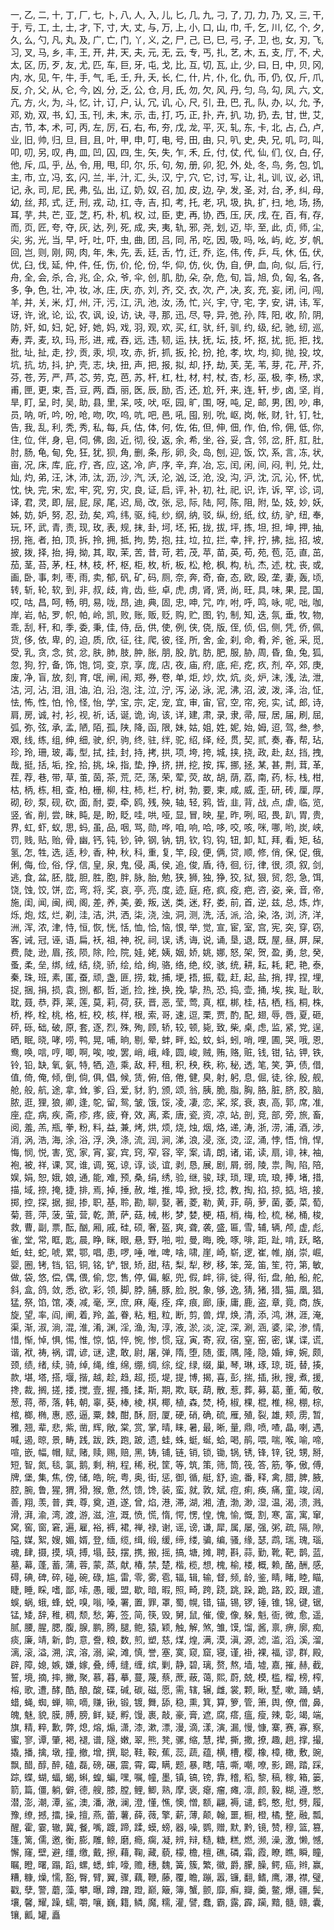 一, 乙, 二, 十, 丁, 厂, 七, 卜, 八, 人, 入, 儿, 匕, 几, 九, 刁, 了, 刀, 力, 乃, 又, 三, 干, 于, 亏, 工, 土, 士, 才, 下, 寸, 大, 丈, 与, 万, 上, 小, 口, 山, 巾, 千, 乞, 川, 亿, 个, 夕, 久, 么, 勺, 凡, 丸, 及, 广, 亡, 门, 丫, 义, 之, 尸, 己, 已, 巳, 弓, 子, 卫, 也, 女, 刃, 飞, 习, 叉, 马, 乡, 丰, 王, 开, 井, 天, 夫, 元, 无, 云, 专, 丐, 扎, 艺, 木, 五, 支, 厅, 不, 犬, 太, 区, 历, 歹, 友, 尤, 匹, 车, 巨, 牙, 屯, 戈, 比, 互, 切, 瓦, 止, 少, 曰, 日, 中, 贝, 冈, 内, 水, 见, 午, 牛, 手, 气, 毛, 壬, 升, 夭, 长, 仁, 什, 片, 仆, 化, 仇, 币, 仍, 仅, 斤, 爪, 反, 介, 父, 从, 仑, 今, 凶, 分, 乏, 公, 仓, 月, 氏, 勿, 欠, 风, 丹, 匀, 乌, 勾, 凤, 六, 文, 亢, 方, 火, 为, 斗, 忆, 计, 订, 户, 认, 冗, 讥, 心, 尺, 引, 丑, 巴, 孔, 队, 办, 以, 允, 予, 邓, 劝, 双, 书, 幻, 玉, 刊, 未, 末, 示, 击, 打, 巧, 正, 扑, 卉, 扒, 功, 扔, 去, 甘, 世, 艾, 古, 节, 本, 术, 可, 丙, 左, 厉, 石, 右, 布, 夯, 戊, 龙, 平, 灭, 轧, 东, 卡, 北, 占, 凸, 卢, 业, 旧, 帅, 归, 旦, 目, 且, 叶, 甲, 申, 叮, 电, 号, 田, 由, 只, 叭, 史, 央, 兄, 叽, 叼, 叫, 叩, 叨, 另, 叹, 冉, 皿, 凹, 囚, 四, 生, 矢, 失, 乍, 禾, 丘, 付, 仗, 代, 仙, 们, 仪, 白, 仔, 他, 斥, 瓜, 乎, 丛, 令, 用, 甩, 印, 尔, 乐, 句, 匆, 册, 卯, 犯, 外, 处, 冬, 鸟, 务, 包, 饥, 主, 市, 立, 冯, 玄, 闪, 兰, 半, 汁, 汇, 头, 汉, 宁, 穴, 它, 讨, 写, 让, 礼, 训, 议, 必, 讯, 记, 永, 司, 尼, 民, 弗, 弘, 出, 辽, 奶, 奴, 召, 加, 皮, 边, 孕, 发, 圣, 对, 台, 矛, 纠, 母, 幼, 丝, 邦, 式, 迂, 刑, 戎, 动, 扛, 寺, 吉, 扣, 考, 托, 老, 巩, 圾, 执, 扩, 扫, 地, 场, 扬, 耳, 芋, 共, 芒, 亚, 芝, 朽, 朴, 机, 权, 过, 臣, 吏, 再, 协, 西, 压, 厌, 戌, 在, 百, 有, 存, 而, 页, 匠, 夸, 夺, 灰, 达, 列, 死, 成, 夹, 夷, 轨, 邪, 尧, 划, 迈, 毕, 至, 此, 贞, 师, 尘, 尖, 劣, 光, 当, 早, 吁, 吐, 吓, 虫, 曲, 团, 吕, 同, 吊, 吃, 因, 吸, 吗, 吆, 屿, 屹, 岁, 帆, 回, 岂, 则, 刚, 网, 肉, 年, 朱, 先, 丢, 廷, 舌, 竹, 迁, 乔, 迄, 伟, 传, 乒, 乓, 休, 伍, 伏, 优, 臼, 伐, 延, 仲, 件, 任, 伤, 价, 伦, 份, 华, 仰, 仿, 伙, 伪, 自, 伊, 血, 向, 似, 后, 行, 舟, 全, 会, 杀, 合, 兆, 企, 众, 爷, 伞, 创, 肌, 肋, 朵, 杂, 危, 旬, 旨, 旭, 负, 匈, 名, 各, 多, 争, 色, 壮, 冲, 妆, 冰, 庄, 庆, 亦, 刘, 齐, 交, 衣, 次, 产, 决, 亥, 充, 妄, 闭, 问, 闯, 羊, 并, 关, 米, 灯, 州, 汗, 污, 江, 汛, 池, 汝, 汤, 忙, 兴, 宇, 守, 宅, 字, 安, 讲, 讳, 军, 讶, 许, 讹, 论, 讼, 农, 讽, 设, 访, 诀, 寻, 那, 迅, 尽, 导, 异, 弛, 孙, 阵, 阳, 收, 阶, 阴, 防, 奸, 如, 妇, 妃, 好, 她, 妈, 戏, 羽, 观, 欢, 买, 红, 驮, 纤, 驯, 约, 级, 纪, 驰, 纫, 巡, 寿, 弄, 麦, 玖, 玛, 形, 进, 戒, 吞, 远, 违, 韧, 运, 扶, 抚, 坛, 技, 坏, 抠, 扰, 扼, 拒, 找, 批, 址, 扯, 走, 抄, 贡, 汞, 坝, 攻, 赤, 折, 抓, 扳, 抡, 扮, 抢, 孝, 坎, 均, 抑, 抛, 投, 坟, 坑, 抗, 坊, 抖, 护, 壳, 志, 块, 扭, 声, 把, 报, 拟, 却, 抒, 劫, 芙, 芜, 苇, 芽, 花, 芹, 芥, 芬, 苍, 芳, 严, 芦, 芯, 劳, 克, 芭, 苏, 杆, 杠, 杜, 材, 村, 杖, 杏, 杉, 巫, 极, 李, 杨, 求, 甫, 匣, 更, 束, 吾, 豆, 两, 酉, 丽, 医, 辰, 励, 否, 还, 尬, 歼, 来, 连, 轩, 步, 卤, 坚, 肖, 旱, 盯, 呈, 时, 吴, 助, 县, 里, 呆, 吱, 吠, 呕, 园, 旷, 围, 呀, 吨, 足, 邮, 男, 困, 吵, 串, 员, 呐, 听, 吟, 吩, 呛, 吻, 吹, 呜, 吭, 吧, 邑, 吼, 囤, 别, 吮, 岖, 岗, 帐, 财, 针, 钉, 牡, 告, 我, 乱, 利, 秃, 秀, 私, 每, 兵, 估, 体, 何, 佐, 佑, 但, 伸, 佃, 作, 伯, 伶, 佣, 低, 你, 住, 位, 伴, 身, 皂, 伺, 佛, 囱, 近, 彻, 役, 返, 余, 希, 坐, 谷, 妥, 含, 邻, 岔, 肝, 肛, 肚, 肘, 肠, 龟, 甸, 免, 狂, 犹, 狈, 角, 删, 条, 彤, 卵, 灸, 岛, 刨, 迎, 饭, 饮, 系, 言, 冻, 状, 亩, 况, 床, 库, 庇, 疗, 吝, 应, 这, 冷, 庐, 序, 辛, 弃, 冶, 忘, 闰, 闲, 间, 闷, 判, 兑, 灶, 灿, 灼, 弟, 汪, 沐, 沛, 汰, 沥, 沙, 汽, 沃, 沦, 汹, 泛, 沧, 没, 沟, 沪, 沈, 沉, 沁, 怀, 忧, 忱, 快, 完, 宋, 宏, 牢, 究, 穷, 灾, 良, 证, 启, 评, 补, 初, 社, 祀, 识, 诈, 诉, 罕, 诊, 词, 译, 君, 灵, 即, 层, 屁, 尿, 尾, 迟, 局, 改, 张, 忌, 际, 陆, 阿, 陈, 阻, 附, 坠, 妓, 妙, 妖, 姊, 妨, 妒, 努, 忍, 劲, 矣, 鸡, 纬, 驱, 纯, 纱, 纲, 纳, 驳, 纵, 纷, 纸, 纹, 纺, 驴, 纽, 奉, 玩, 环, 武, 青, 责, 现, 玫, 表, 规, 抹, 卦, 坷, 坯, 拓, 拢, 拔, 坪, 拣, 坦, 担, 坤, 押, 抽, 拐, 拖, 者, 拍, 顶, 拆, 拎, 拥, 抵, 拘, 势, 抱, 拄, 垃, 拉, 拦, 幸, 拌, 拧, 拂, 拙, 招, 坡, 披, 拨, 择, 抬, 拇, 拗, 其, 取, 茉, 苦, 昔, 苛, 若, 茂, 苹, 苗, 英, 苟, 苑, 苞, 范, 直, 茁, 茄, 茎, 苔, 茅, 枉, 林, 枝, 杯, 枢, 柜, 枚, 析, 板, 松, 枪, 枫, 构, 杭, 杰, 述, 枕, 丧, 或, 画, 卧, 事, 刺, 枣, 雨, 卖, 郁, 矾, 矿, 码, 厕, 奈, 奔, 奇, 奋, 态, 欧, 殴, 垄, 妻, 轰, 顷, 转, 斩, 轮, 软, 到, 非, 叔, 歧, 肯, 齿, 些, 卓, 虎, 虏, 肾, 贤, 尚, 旺, 具, 味, 果, 昆, 国, 哎, 咕, 昌, 呵, 畅, 明, 易, 咙, 昂, 迪, 典, 固, 忠, 呻, 咒, 咋, 咐, 呼, 鸣, 咏, 呢, 咄, 咖, 岸, 岩, 帖, 罗, 帜, 帕, 岭, 凯, 败, 账, 贩, 贬, 购, 贮, 图, 钓, 制, 知, 迭, 氛, 垂, 牧, 物, 乖, 刮, 秆, 和, 季, 委, 秉, 佳, 侍, 岳, 供, 使, 例, 侠, 侥, 版, 侄, 侦, 侣, 侧, 凭, 侨, 佩, 货, 侈, 依, 卑, 的, 迫, 质, 欣, 征, 往, 爬, 彼, 径, 所, 舍, 金, 刹, 命, 肴, 斧, 爸, 采, 觅, 受, 乳, 贪, 念, 贫, 忿, 肤, 肺, 肢, 肿, 胀, 朋, 股, 肮, 肪, 肥, 服, 胁, 周, 昏, 鱼, 兔, 狐, 忽, 狗, 狞, 备, 饰, 饱, 饲, 变, 京, 享, 庞, 店, 夜, 庙, 府, 底, 疟, 疙, 疚, 剂, 卒, 郊, 庚, 废, 净, 盲, 放, 刻, 育, 氓, 闸, 闹, 郑, 券, 卷, 单, 炬, 炒, 炊, 炕, 炎, 炉, 沫, 浅, 法, 泄, 沽, 河, 沾, 泪, 沮, 油, 泊, 沿, 泡, 注, 泣, 泞, 泻, 泌, 泳, 泥, 沸, 沼, 波, 泼, 泽, 治, 怔, 怯, 怖, 性, 怕, 怜, 怪, 怡, 学, 宝, 宗, 定, 宠, 宜, 审, 宙, 官, 空, 帘, 宛, 实, 试, 郎, 诗, 肩, 房, 诚, 衬, 衫, 视, 祈, 话, 诞, 诡, 询, 该, 详, 建, 肃, 录, 隶, 帚, 屉, 居, 届, 刷, 屈, 弧, 弥, 弦, 承, 孟, 陋, 陌, 孤, 陕, 降, 函, 限, 妹, 姑, 姐, 姓, 妮, 始, 姆, 迢, 驾, 叁, 参, 艰, 线, 练, 组, 绅, 细, 驶, 织, 驹, 终, 驻, 绊, 驼, 绍, 绎, 经, 贯, 契, 贰, 奏, 春, 帮, 玷, 珍, 玲, 珊, 玻, 毒, 型, 拭, 挂, 封, 持, 拷, 拱, 项, 垮, 挎, 城, 挟, 挠, 政, 赴, 赵, 挡, 拽, 哉, 挺, 括, 垢, 拴, 拾, 挑, 垛, 指, 垫, 挣, 挤, 拼, 挖, 按, 挥, 挪, 拯, 某, 甚, 荆, 茸, 革, 茬, 荐, 巷, 带, 草, 茧, 茵, 茶, 荒, 茫, 荡, 荣, 荤, 荧, 故, 胡, 荫, 荔, 南, 药, 标, 栈, 柑, 枯, 柄, 栋, 相, 查, 柏, 栅, 柳, 柱, 柿, 栏, 柠, 树, 勃, 要, 柬, 咸, 威, 歪, 研, 砖, 厘, 厚, 砌, 砂, 泵, 砚, 砍, 面, 耐, 耍, 牵, 鸥, 残, 殃, 轴, 轻, 鸦, 皆, 韭, 背, 战, 点, 虐, 临, 览, 竖, 省, 削, 尝, 昧, 盹, 是, 盼, 眨, 哇, 哄, 哑, 显, 冒, 映, 星, 昨, 咧, 昭, 畏, 趴, 胃, 贵, 界, 虹, 虾, 蚁, 思, 蚂, 虽, 品, 咽, 骂, 勋, 哗, 咱, 响, 哈, 哆, 咬, 咳, 咪, 哪, 哟, 炭, 峡, 罚, 贱, 贴, 贻, 骨, 幽, 钙, 钝, 钞, 钟, 钢, 钠, 钥, 钦, 钧, 钩, 钮, 卸, 缸, 拜, 看, 矩, 毡, 氢, 怎, 牲, 选, 适, 秒, 香, 种, 秋, 科, 重, 复, 竿, 段, 便, 俩, 贷, 顺, 修, 俏, 保, 促, 俄, 俐, 侮, 俭, 俗, 俘, 信, 皇, 泉, 鬼, 侵, 禹, 侯, 追, 俊, 盾, 待, 徊, 衍, 律, 很, 须, 叙, 剑, 逃, 食, 盆, 胚, 胧, 胆, 胜, 胞, 胖, 脉, 胎, 勉, 狭, 狮, 独, 狰, 狡, 狱, 狠, 贸, 怨, 急, 饵, 饶, 蚀, 饺, 饼, 峦, 弯, 将, 奖, 哀, 亭, 亮, 度, 迹, 庭, 疮, 疯, 疫, 疤, 咨, 姿, 亲, 音, 帝, 施, 闺, 闻, 闽, 阀, 阁, 差, 养, 美, 姜, 叛, 送, 类, 迷, 籽, 娄, 前, 首, 逆, 兹, 总, 炼, 炸, 烁, 炮, 炫, 烂, 剃, 洼, 洁, 洪, 洒, 柒, 浇, 浊, 洞, 测, 洗, 活, 派, 洽, 染, 洛, 浏, 济, 洋, 洲, 浑, 浓, 津, 恃, 恒, 恢, 恍, 恬, 恤, 恰, 恼, 恨, 举, 觉, 宣, 宦, 室, 宫, 宪, 突, 穿, 窃, 客, 诫, 冠, 诬, 语, 扁, 袄, 祖, 神, 祝, 祠, 误, 诱, 诲, 说, 诵, 垦, 退, 既, 屋, 昼, 屏, 屎, 费, 陡, 逊, 眉, 孩, 陨, 除, 险, 院, 娃, 姥, 姨, 姻, 娇, 姚, 娜, 怒, 架, 贺, 盈, 勇, 怠, 癸, 蚤, 柔, 垒, 绑, 绒, 结, 绕, 骄, 绘, 给, 绚, 骆, 络, 绝, 绞, 骇, 统, 耕, 耘, 耗, 耙, 艳, 泰, 秦, 珠, 班, 素, 匿, 蚕, 顽, 盏, 匪, 捞, 栽, 捕, 埂, 捂, 振, 载, 赶, 起, 盐, 捎, 捍, 捏, 埋, 捉, 捆, 捐, 损, 袁, 捌, 都, 哲, 逝, 捡, 挫, 换, 挽, 挚, 热, 恐, 捣, 壶, 捅, 埃, 挨, 耻, 耿, 耽, 聂, 恭, 莽, 莱, 莲, 莫, 莉, 荷, 获, 晋, 恶, 莹, 莺, 真, 框, 梆, 桂, 桔, 栖, 档, 桐, 株, 桥, 桦, 栓, 桃, 格, 桩, 校, 核, 样, 根, 索, 哥, 速, 逗, 栗, 贾, 酌, 配, 翅, 辱, 唇, 夏, 砸, 砰, 砾, 础, 破, 原, 套, 逐, 烈, 殊, 殉, 顾, 轿, 较, 顿, 毙, 致, 柴, 桌, 虑, 监, 紧, 党, 逞, 晒, 眠, 晓, 哮, 唠, 鸭, 晃, 哺, 晌, 剔, 晕, 蚌, 畔, 蚣, 蚊, 蚪, 蚓, 哨, 哩, 圃, 哭, 哦, 恩, 鸯, 唤, 唁, 哼, 唧, 啊, 唉, 唆, 罢, 峭, 峨, 峰, 圆, 峻, 贼, 贿, 赂, 赃, 钱, 钳, 钻, 钾, 铁, 铃, 铅, 缺, 氧, 氨, 特, 牺, 造, 乘, 敌, 秤, 租, 积, 秧, 秩, 称, 秘, 透, 笔, 笑, 笋, 债, 借, 值, 倚, 俺, 倾, 倒, 倘, 俱, 倡, 候, 赁, 俯, 倍, 倦, 健, 臭, 射, 躬, 息, 倔, 徒, 徐, 殷, 舰, 舱, 般, 航, 途, 拿, 耸, 爹, 舀, 爱, 豺, 豹, 颁, 颂, 翁, 胰, 脆, 脂, 胸, 胳, 脏, 脐, 胶, 脑, 脓, 逛, 狸, 狼, 卿, 逢, 鸵, 留, 鸳, 皱, 饿, 馁, 凌, 凄, 恋, 桨, 浆, 衰, 衷, 高, 郭, 席, 准, 座, 症, 病, 疾, 斋, 疹, 疼, 疲, 脊, 效, 离, 紊, 唐, 瓷, 资, 凉, 站, 剖, 竞, 部, 旁, 旅, 畜, 阅, 羞, 羔, 瓶, 拳, 粉, 料, 益, 兼, 烤, 烘, 烦, 烧, 烛, 烟, 烙, 递, 涛, 浙, 涝, 浦, 酒, 涉, 消, 涡, 浩, 海, 涂, 浴, 浮, 涣, 涤, 流, 润, 涧, 涕, 浪, 浸, 涨, 烫, 涩, 涌, 悖, 悟, 悄, 悍, 悔, 悯, 悦, 害, 宽, 家, 宵, 宴, 宾, 窍, 窄, 容, 宰, 案, 请, 朗, 诸, 诺, 读, 扇, 诽, 袜, 袖, 袍, 被, 祥, 课, 冥, 谁, 调, 冤, 谅, 谆, 谈, 谊, 剥, 恳, 展, 剧, 屑, 弱, 陵, 祟, 陶, 陷, 陪, 娱, 娟, 恕, 娥, 娘, 通, 能, 难, 预, 桑, 绢, 绣, 验, 继, 骏, 球, 琐, 理, 琉, 琅, 捧, 堵, 措, 描, 域, 捺, 掩, 捷, 排, 焉, 掉, 捶, 赦, 堆, 推, 埠, 掀, 授, 捻, 教, 掏, 掐, 掠, 掂, 培, 接, 掷, 控, 探, 据, 掘, 掺, 职, 基, 聆, 勘, 聊, 娶, 著, 菱, 勒, 黄, 菲, 萌, 萝, 菌, 萎, 菜, 萄, 菊, 菩, 萍, 菠, 萤, 营, 乾, 萧, 萨, 菇, 械, 彬, 梦, 婪, 梗, 梧, 梢, 梅, 检, 梳, 梯, 桶, 梭, 救, 曹, 副, 票, 酝, 酗, 厢, 戚, 硅, 硕, 奢, 盔, 爽, 聋, 袭, 盛, 匾, 雪, 辅, 辆, 颅, 虚, 彪, 雀, 堂, 常, 眶, 匙, 晨, 睁, 眯, 眼, 悬, 野, 啪, 啦, 曼, 晦, 晚, 啄, 啡, 距, 趾, 啃, 跃, 略, 蚯, 蛀, 蛇, 唬, 累, 鄂, 唱, 患, 啰, 唾, 唯, 啤, 啥, 啸, 崖, 崎, 崭, 逻, 崔, 帷, 崩, 崇, 崛, 婴, 圈, 铐, 铛, 铝, 铜, 铭, 铲, 银, 矫, 甜, 秸, 梨, 犁, 秽, 移, 笨, 笼, 笛, 笙, 符, 第, 敏, 做, 袋, 悠, 偿, 偶, 偎, 偷, 您, 售, 停, 偏, 躯, 兜, 假, 衅, 徘, 徙, 得, 衔, 盘, 舶, 船, 舵, 斜, 盒, 鸽, 敛, 悉, 欲, 彩, 领, 脚, 脖, 脯, 豚, 脸, 脱, 象, 够, 逸, 猜, 猪, 猎, 猫, 凰, 猖, 猛, 祭, 馅, 馆, 凑, 减, 毫, 烹, 庶, 麻, 庵, 痊, 痒, 痕, 廊, 康, 庸, 鹿, 盗, 章, 竟, 商, 族, 旋, 望, 率, 阎, 阐, 着, 羚, 盖, 眷, 粘, 粗, 粒, 断, 剪, 兽, 焊, 焕, 清, 添, 鸿, 淋, 涯, 淹, 渠, 渐, 淑, 淌, 混, 淮, 淆, 渊, 淫, 渔, 淘, 淳, 液, 淤, 淡, 淀, 深, 涮, 涵, 婆, 梁, 渗, 情, 惜, 惭, 悼, 惧, 惕, 惟, 惊, 惦, 悴, 惋, 惨, 惯, 寇, 寅, 寄, 寂, 宿, 窒, 窑, 密, 谋, 谍, 谎, 谐, 袱, 祷, 祸, 谓, 谚, 谜, 逮, 敢, 尉, 屠, 弹, 隋, 堕, 随, 蛋, 隅, 隆, 隐, 婚, 婶, 婉, 颇, 颈, 绩, 绪, 续, 骑, 绰, 绳, 维, 绵, 绷, 绸, 综, 绽, 绿, 缀, 巢, 琴, 琳, 琢, 琼, 斑, 替, 揍, 款, 堪, 塔, 搭, 堰, 揩, 越, 趁, 趋, 超, 揽, 堤, 提, 博, 揭, 喜, 彭, 揣, 插, 揪, 搜, 煮, 援, 搀, 裁, 搁, 搓, 搂, 搅, 壹, 握, 搔, 揉, 斯, 期, 欺, 联, 葫, 散, 惹, 葬, 募, 葛, 董, 葡, 敬, 葱, 蒋, 蒂, 落, 韩, 朝, 辜, 葵, 棒, 棱, 棋, 椰, 植, 森, 焚, 椅, 椒, 棵, 棍, 椎, 棉, 棚, 棕, 棺, 榔, 椭, 惠, 惑, 逼, 粟, 棘, 酣, 酥, 厨, 厦, 硬, 硝, 确, 硫, 雁, 殖, 裂, 雄, 颊, 雳, 暂, 雅, 翘, 辈, 悲, 紫, 凿, 辉, 敞, 棠, 赏, 掌, 晴, 睐, 暑, 最, 晰, 量, 鼎, 喷, 喳, 晶, 喇, 遇, 喊, 遏, 晾, 景, 畴, 践, 跋, 跌, 跑, 跛, 遗, 蛙, 蛛, 蜓, 蜒, 蛤, 喝, 鹃, 喂, 喘, 喉, 喻, 啼, 喧, 嵌, 幅, 帽, 赋, 赌, 赎, 赐, 赔, 黑, 铸, 铺, 链, 销, 锁, 锄, 锅, 锈, 锋, 锌, 锐, 甥, 掰, 短, 智, 氮, 毯, 氯, 鹅, 剩, 稍, 程, 稀, 税, 筐, 等, 筑, 策, 筛, 筒, 筏, 答, 筋, 筝, 傲, 傅, 牌, 堡, 集, 焦, 傍, 储, 皓, 皖, 粤, 奥, 街, 惩, 御, 循, 艇, 舒, 逾, 番, 释, 禽, 腊, 脾, 腋, 腔, 腕, 鲁, 猩, 猬, 猾, 猴, 惫, 然, 馈, 馋, 装, 蛮, 就, 敦, 斌, 痘, 痢, 痪, 痛, 童, 竣, 阔, 善, 翔, 羡, 普, 粪, 尊, 奠, 道, 遂, 曾, 焰, 港, 滞, 湖, 湘, 渣, 渤, 渺, 湿, 温, 渴, 溃, 溅, 滑, 湃, 渝, 湾, 渡, 游, 滋, 渲, 溉, 愤, 慌, 惰, 愕, 愣, 惶, 愧, 愉, 慨, 割, 寒, 富, 寓, 窜, 窝, 窖, 窗, 窘, 遍, 雇, 裕, 裤, 裙, 禅, 禄, 谢, 谣, 谤, 谦, 犀, 属, 屡, 强, 粥, 疏, 隔, 隙, 隘, 媒, 絮, 嫂, 媚, 婿, 登, 缅, 缆, 缉, 缎, 缓, 缔, 缕, 骗, 编, 骚, 缘, 瑟, 鹉, 瑞, 瑰, 瑙, 魂, 肆, 摄, 摸, 填, 搏, 塌, 鼓, 摆, 携, 搬, 摇, 搞, 塘, 摊, 聘, 斟, 蒜, 勤, 靴, 靶, 鹊, 蓝, 墓, 幕, 蓬, 蓄, 蒲, 蓉, 蒙, 蒸, 献, 椿, 禁, 楚, 楷, 榄, 想, 槐, 榆, 楼, 概, 赖, 酪, 酬, 感, 碍, 碘, 碑, 碎, 碰, 碗, 碌, 尴, 雷, 零, 雾, 雹, 辐, 辑, 输, 督, 频, 龄, 鉴, 睛, 睹, 睦, 瞄, 睫, 睡, 睬, 嗜, 鄙, 嗦, 愚, 暖, 盟, 歇, 暗, 暇, 照, 畸, 跨, 跷, 跳, 跺, 跪, 路, 跤, 跟, 遣, 蜈, 蜗, 蛾, 蜂, 蜕, 嗅, 嗡, 嗓, 署, 置, 罪, 罩, 蜀, 幌, 错, 锚, 锡, 锣, 锤, 锥, 锦, 键, 锯, 锰, 矮, 辞, 稚, 稠, 颓, 愁, 筹, 签, 简, 筷, 毁, 舅, 鼠, 催, 傻, 像, 躲, 魁, 衙, 微, 愈, 遥, 腻, 腰, 腥, 腮, 腹, 腺, 鹏, 腾, 腿, 鲍, 猿, 颖, 触, 解, 煞, 雏, 馍, 馏, 酱, 禀, 痹, 廓, 痴, 痰, 廉, 靖, 新, 韵, 意, 誊, 粮, 数, 煎, 塑, 慈, 煤, 煌, 满, 漠, 滇, 源, 滤, 滥, 滔, 溪, 溜, 漓, 滚, 溢, 溯, 滨, 溶, 溺, 粱, 滩, 慎, 誉, 塞, 寞, 窥, 窟, 寝, 谨, 褂, 裸, 福, 谬, 群, 殿, 辟, 障, 媳, 嫉, 嫌, 嫁, 叠, 缚, 缝, 缠, 缤, 剿, 静, 碧, 璃, 赘, 熬, 墙, 墟, 嘉, 摧, 赫, 截, 誓, 境, 摘, 摔, 撇, 聚, 慕, 暮, 摹, 蔓, 蔑, 蔡, 蔗, 蔽, 蔼, 熙, 蔚, 兢, 模, 槛, 榴, 榜, 榨, 榕, 歌, 遭, 酵, 酷, 酿, 酸, 碟, 碱, 碳, 磁, 愿, 需, 辖, 辗, 雌, 裳, 颗, 瞅, 墅, 嗽, 踊, 蜻, 蜡, 蝇, 蜘, 蝉, 嘛, 嘀, 赚, 锹, 锻, 镀, 舞, 舔, 稳, 熏, 箕, 算, 箩, 管, 箫, 舆, 僚, 僧, 鼻, 魄, 魅, 貌, 膜, 膊, 膀, 鲜, 疑, 孵, 馒, 裹, 敲, 豪, 膏, 遮, 腐, 瘩, 瘟, 瘦, 辣, 彰, 竭, 端, 旗, 精, 粹, 歉, 弊, 熄, 熔, 煽, 潇, 漆, 漱, 漂, 漫, 滴, 漾, 演, 漏, 慢, 慷, 寨, 赛, 寡, 察, 蜜, 寥, 谭, 肇, 褐, 褪, 谱, 隧, 嫩, 翠, 熊, 凳, 骡, 缩, 慧, 撵, 撕, 撒, 撩, 趣, 趟, 撑, 撮, 撬, 播, 擒, 墩, 撞, 撤, 增, 撰, 聪, 鞋, 鞍, 蕉, 蕊, 蔬, 蕴, 横, 槽, 樱, 橡, 樟, 橄, 敷, 豌, 飘, 醋, 醇, 醉, 磕, 磊, 磅, 碾, 震, 霄, 霉, 瞒, 题, 暴, 瞎, 嘻, 嘶, 嘲, 嘹, 影, 踢, 踏, 踩, 踪, 蝶, 蝴, 蝠, 蝎, 蝌, 蝗, 蝙, 嘿, 嘱, 幢, 墨, 镇, 镐, 镑, 靠, 稽, 稻, 黎, 稿, 稼, 箱, 篓, 箭, 篇, 僵, 躺, 僻, 德, 艘, 膝, 膛, 鲤, 鲫, 熟, 摩, 褒, 瘪, 瘤, 瘫, 凛, 颜, 毅, 糊, 遵, 憋, 潜, 澎, 潮, 潭, 鲨, 澳, 潘, 澈, 澜, 澄, 懂, 憔, 懊, 憎, 额, 翩, 褥, 谴, 鹤, 憨, 慰, 劈, 履, 豫, 缭, 撼, 擂, 操, 擅, 燕, 蕾, 薯, 薛, 薇, 擎, 薪, 薄, 颠, 翰, 噩, 橱, 橙, 橘, 整, 融, 瓢, 醒, 霍, 霎, 辙, 冀, 餐, 嘴, 踱, 蹄, 蹂, 蟆, 螃, 器, 噪, 鹦, 赠, 默, 黔, 镜, 赞, 穆, 篮, 篡, 篷, 篱, 儒, 邀, 衡, 膨, 雕, 鲸, 磨, 瘾, 瘸, 凝, 辨, 辩, 糙, 糖, 糕, 燃, 濒, 澡, 激, 懒, 憾, 懈, 窿, 壁, 避, 缰, 缴, 戴, 擦, 藉, 鞠, 藏, 藐, 檬, 檐, 檀, 礁, 磷, 霜, 霞, 瞭, 瞧, 瞬, 瞳, 瞩, 瞪, 曙, 蹋, 蹈, 螺, 蟋, 蟀, 嚎, 赡, 穗, 魏, 簧, 簇, 繁, 徽, 爵, 朦, 臊, 鳄, 癌, 辫, 赢, 糟, 糠, 燥, 懦, 豁, 臀, 臂, 翼, 骤, 藕, 鞭, 藤, 覆, 瞻, 蹦, 嚣, 镰, 翻, 鳍, 鹰, 瀑, 襟, 璧, 戳, 孽, 警, 蘑, 藻, 攀, 曝, 蹲, 蹭, 蹬, 巅, 簸, 簿, 蟹, 颤, 靡, 癣, 瓣, 羹, 鳖, 爆, 疆, 鬓, 壤, 馨, 耀, 躁, 蠕, 嚼, 嚷, 巍, 籍, 鳞, 魔, 糯, 灌, 譬, 蠢, 霸, 露, 霹, 躏, 黯, 髓, 赣, 囊, 镶, 瓤, 罐, 矗
